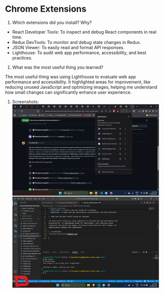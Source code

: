 # Chrome Extensions

1. Which extensions did you install? Why?

- React Developer Tools: To inspect and debug React components in real time.
- Redux DevTools: To monitor and debug state changes in Redux.
- JSON Viewer: To easily read and format API responses.
- Lighthouse: To audit web app performance, accessibility, and best practices.

1. What was the most useful thing you learned?

The most useful thing was using Lighthouse to evaluate web app performance and
accessibility. It highlighted areas for improvement, like reducing unused
JavaScript and optimizing images, helping me understand how small changes can
significantly enhance user experience.

1. Screenshots:
![Chrome Extensions](Chrome-Extension.png)
![Chrome_Extensions.md showing GitHub access](Git-Status-MD.png)
